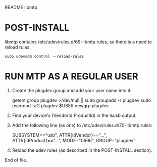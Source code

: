 README libmtp


POST-INSTALL
============

libmtp contains  /etc/udev/rules.d/69-libmtp.rules,  so there is a need to
reload rules:

	sudo udevadm control --reload-rules


RUN MTP AS A REGULAR USER
=========================

1. Create the plugdev group and add your user name into it:

	getent group plugdev >/dev/null || sudo groupadd -r plugdev
	sudo usermod -aG plugdev $USER
	newgrp plugdev

2. Find your device's (VendorId:ProductId) in the lsusb output.

3. Add the following line (as one) to /etc/udev/rules.d/70-libmtp.rules:

	SUBSYSTEM=="usb", ATTR{idVendor}=="...", \
	ATTR{idProduct}=="...", MODE="0666", GROUP="plugdev"

4. Reload the udev rules (as described in the POST-INSTALL section).


End of file.
